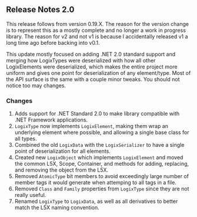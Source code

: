 ## Release Notes 2.0
This release follows from version 0.19.X. The reason for the version change is to represent this as a mostly complete
and no longer a work in progress library. The reason for v2 and not v1 is because I accidentally released v1 a long time
ago before backing into v0.1.

This update mostly focused on adding .NET 2.0 standard support and merging how LogixTypes were deserialized with
how all other LogixElements were deserialized, which makes the entire project more uniform and gives one point for 
deserialization of any element/type. Most of the API surface is the same with a couple minor tweaks. You should not notice too may changes.

### Changes
1. Adds support for .NET Standard 2.0 to make library compatible with .NET Framework applications.
2. `LogixType` now implements `LogixElement`, making them wrap an underlying element where possible, 
and allowing a single base class for all types.
3. Combined the old `LogixData` with the `LogixSerializer` to have a single point of deserialization for all elements.
4. Created new `LogixObject` which implements `LogixElement` and moved the common L5X, Scope, Container, and methods
for adding, replacing, and removing the object from the L5X.
5. Removed `AtomicType` bit members to avoid exceedingly large number of member tags it would generate when attemping to
all tags in a file.
6. Removed `Class` and `Family` properties from `LogixType` since they are not really useful.
7. Renamed `LogixType` to `LogixData`, as well as all derivatives to better match the L5X naming convention.
